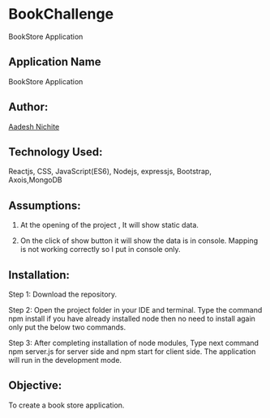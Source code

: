 # BookChallenge

BookStore Application

## Application Name

BookStore Application

## Author:

[Aadesh Nichite](https://github.com/AadeshNichite)


## Technology Used:

Reactjs, CSS, JavaScript(ES6), Nodejs, expressjs, Bootstrap, Axois,MongoDB

## Assumptions:

1. At the opening of the project , It will show static data.

2. On the click of show button it will show the data is in console. Mapping is not working correctly so I put in console only.

## Installation:

Step 1: Download the repository.

Step 2: Open the project folder in your IDE and terminal. Type the command npm install if you have already installed node then no need             to install again only put the below two commands.

Step 3: After completing installation of node modules, Type next command npm server.js for server side and npm start for client side.             The application will run in the development mode.

## Objective:

To create a book store application. 
